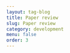 ```yaml
---
layout: tag-blog
title: Paper review
slug: Paper review
category: development
menu: false
order: 3
---
```

